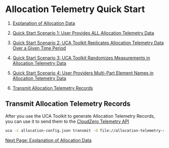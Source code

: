 # Allocation Telemetry Quick Start <a name="top"/>

1. [Explanation of Allocation Data](./explanation_of_allocation_data.md)

2. [Quick Start Scenario 1: User Provides ALL Allocation Telemetry Data](./scenario_1.md)

3. [Quick Start Scenario 2: UCA Toolkit Replicates Allocation Telemetry Data Over a Given Time Period](./scenario_2.md)

4. [Quick Start Scenario 3: UCA Toolkit Randomizes Measurements in Allocation Telemetry Data](./scenario_3.md)

5. [Quick Start Scenario 4: User Providers Multi-Part Element Names in Allocation Telemetry Data](./scenario_4.md)

6. [Transmit Allocation Telemetry Records](#transmit-allocation-telemetry-records)

## Transmit Allocation Telemetry Records

After you use the UCA Toolkit to generate Allocation Telemetry Records, you can use it to send them to the [CloudZero Telemetry API](https://docs.cloudzero.com/reference/telemetry-api-1)
```bash
uca -c allocation-config.json transmit -d file://allocation-telemetry-records.json
```

[Next Page: Explanation of Allocation Data](./explanation_of_allocation_data.md)